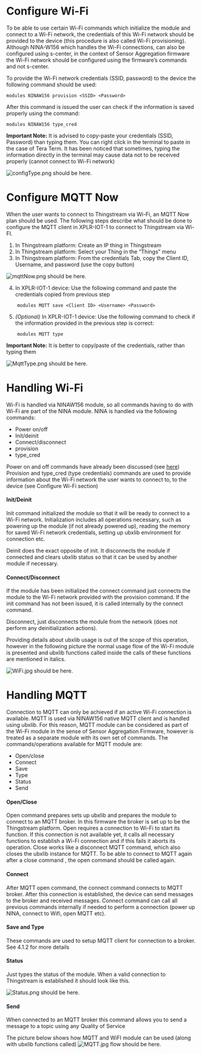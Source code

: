 #	Configure Wi-Fi
To be able to use certain Wi-Fi commands which initialize the module and connect to a Wi-Fi network, the credentials of this Wi-Fi network should be provided to the device (this procedure is also called Wi-Fi provisioning). 
Although NINA-W156 which handles the Wi-Fi connections, can also be configured using s-center, in the context of Sensor Aggregation firmware the Wi-Fi network should be configured using the firmware’s commands and not s-center.

To provide the Wi-Fi network credentials (SSID, password) to the device the following command should be used:
```
modules NINAW156 provision <SSID> <Password>
```
After this command is issued the user can check if the information is saved properly using the command: 
```
modules NINAW156 type_cred
```
**Important Note:** It is advised to copy-paste your credentials (SSID, Password) than typing them. You can right click in the terminal to paste in the case of Tera Term. It has been noticed that sometimes, typing the information directly in the terminal may cause data not to be received properly (cannot connect to Wi-Fi network)


![configType.png should be here.](../../../readme_images/configType.png "configType.png")


#	Configure MQTT Now
When the user wants to connect to Thingstream via Wi-Fi, an MQTT Now plan should be used. The following steps describe what should be done to configure the MQTT client in XPLR-IOT-1 to connect to Thingstream via Wi-FI.
1.	In Thingstream platform: Create an IP thing in Thingstream
2.	In Thingstream platform: Select your Thing in the “Things” menu
3.	In Thingstream platform: From the credentials Tab, copy the Client ID, Username, and password (use the copy button)

 ![mqttNow.png should be here.](../../../readme_images/mqttNow.png "mqttNow.png")

4.	In XPLR-IOT-1 device: Use the following command and paste the credentials copied from previous step
```
	modules MQTT save <Client ID> <Username> <Password>
```
5.	*(Optional)* In XPLR-IOT-1 device:  Use the following command to check if the information provided in the previous step is correct:
```
	modules MQTT type
```
**Important Note:**  It is better to copy/paste of the credentials, rather than typing them

![MqttType.png should be here.](../../../readme_images/MqttType.png "MqttType.png")

# Handling Wi-Fi
Wi-Fi is handled via NINAW156 module, so all commands having to do with Wi-Fi are part of the NINA module.
NINA is handled via the following commands:
-	Power on/off
-	Init/deinit
-	Connect/disconnect 
-	provision
-	type_cred

Power on and off commands have already been discussed (see [here](../Readme.md))
Provision and type_cred (type credentials) commands are used to provide information about the Wi-Fi network the user wants to connect to, to the device (see Configure Wi-Fi section)

#### Init/Deinit
Init command initialized the module so that it will be ready to connect to a Wi-Fi network. Initialization includes all operations necessary, such as powering up the module (if not already powered up), reading the memory for saved Wi-Fi network credentials, setting up ubxlib environment for connection etc.

Deinit does the exact opposite of init. It disconnects the module if connected and clears ubxlib status so that it can be used by another module if necessary.

#### Connect/Disconnect

If the module has been initialized the connect command just connects the module to the Wi-Fi network provided with the provision command. If the init command has not been issued, it is called internally by the connect command.

Disconnect, just disconnects the module from the network (does not perform any deinitialization actions).


Providing details about ubxlib usage is out of the scope of this operation, however in the following picture the normal usage flow of the Wi-Fi module is presented and ubxlib functions called inside the calls of these functions are mentioned in italics. 

![WiFi.jpg should be here.](../../../readme_images/WIFI.jpg "WiFi.jpg")


# Handling MQTT
Connection to MQTT can only be achieved if an active Wi-Fi connection is available. MQTT is used via NINAW156 native MQTT client and is handled using ubxlib. 
For this reason, MQTT module can be considered as part of the Wi-Fi module in the sense of Sensor Aggregation Firmware, however is treated as a separate module with its own set of commands.
The commands/operations available for MQTT module are:
-	Open/close
-	Connect
-	Save
-	Type
-	Status
-	Send

#### Open/Close
Open command prepares sets up ubxlib and prepares the module to connect to an MQTT broker. In this firmware the broker is set up to be the Thingstream platform.
Open requires a connection to Wi-Fi to start its function. If this connection is not available yet, it calls all necessary functions to establish a Wi-Fi connection and if this fails it aborts its operation.
Close works like a disconnect MQTT command, which also closes the ubxlib instance for MQTT. To be able to connect to MQTT again after a close command , the open command should be called again.
#### Connect
After MQTT open command, the connect command connects to MQTT broker. After this connection is established, the device can send messages to the broker and received messages.
Connect command can call all previous commands internally if needed to perform a connection (power up NINA, connect to Wifi, open MQTT etc).

#### Save and Type
These commands are used to setup MQTT client for connection to a broker. See 4.1.2 for more details

#### Status
Just types the status of the module. When a valid connection to Thingstream is established it should look like this.

![Status.png should be here.](../../../readme_images/status.png "status.png")
 

#### Send
When connected to an MQTT broker this command allows you to send a message to a topic using any Quality of Service

The picture below shows how MQTT and WiFI module can be used (along with ubxlib functions called)
![MQTT.jpg flow should be here.](../../../readme_images/MQTT.jpg "Mqtt.jpg")

